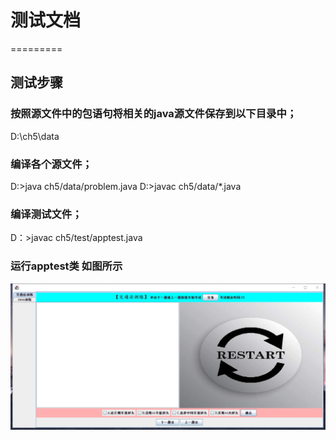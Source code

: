 # 测试文档
=========
## 测试步骤
### 按照源文件中的包语句将相关的java源文件保存到以下目录中；  
D:\ch5\data  
### 编译各个源文件；  
D:\>java ch5/data/problem.java
D:\>javac ch5/data/*.java  

### 编译测试文件；
D：\>javac ch5/test/apptest.java
### 运行apptest类 如图所示
![image](https://github.com/guxiqing/Test-training-system/blob/master/%E6%B5%8B%E8%AF%95%E7%A8%8B%E5%BA%8F.png)






